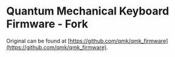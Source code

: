 # Quantum Mechanical Keyboard Firmware - Fork

Original can be found at [https://github.com/qmk/qmk_firmware](https://github.com/qmk/qmk_firmware).
